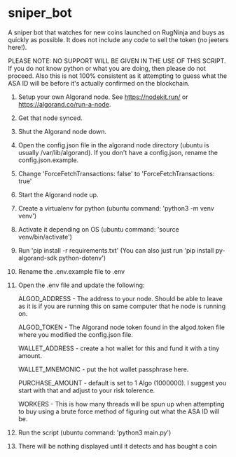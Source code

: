 # sniper_bot
A sniper bot that watches for new coins launched on RugNinja and buys as quickly as possible. It does not include any code to sell the token (no jeeters here!).

PLEASE NOTE: NO SUPPORT WILL BE GIVEN IN THE USE OF THIS SCRIPT. If you do not know python or what you are doing, then please do not proceed. Also this is not 100% consistent as it attempting to guess what the ASA ID will be before it's actually confirmed on the blockchain.

1. Setup your own Algorand node. See https://nodekit.run/ or https://algorand.co/run-a-node.
2. Get that node synced.
3. Shut the Algorand node down.
4. Open the config.json file in the algorand node directory (ubuntu is usually /var/lib/algorand). If you don't have a config.json, rename the config.json.example.
5. Change 'ForceFetchTransactions: false' to 'ForceFetchTransactions: true' 
6. Start the Algorand node up.
7. Create a virtualenv for python (ubuntu command: 'python3 -m venv venv')
8. Activate it depending on OS (ubuntu command: 'source venv/bin/activate')
9. Run 'pip install -r requirements.txt' (You can also just run 'pip install py-algorand-sdk python-dotenv')
10. Rename the .env.example file to .env
11. Open the .env file and update the following:

     ALGOD_ADDRESS - The address to your node. Should be able to leave as it is if you are running this on same computer that he node is running on. 

     ALGOD_TOKEN - The Algorand node token found in the algod.token file where you modified the config.json file.
    
     WALLET_ADDRESS - create a hot wallet for this and fund it with a tiny amount.
   
     WALLET_MNEMONIC - put the hot wallet passphrase here.
   
     PURCHASE_AMOUNT - default is set to 1 Algo (1000000). I suggest you start with that and adjust to your risk tolerence.
   
     WORKERS - This is how many threads will be spun up when attempting to buy using a brute force method of figuring out what the ASA ID will be.
13. Run the script (ubuntu command: 'python3 main.py')
14. There will be nothing displayed until it detects and has bought a coin
